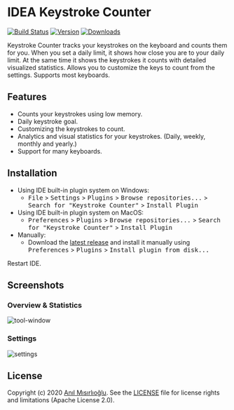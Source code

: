 IDEA Keystroke Counter
=======

[![Build Status][build-badge]][actions]
[![Version][version-badge]][plugin]
[![Downloads][downloads-badge]][plugin]

Keystroke Counter tracks your keystrokes on the keyboard and counts them 
for you. When you set a daily limit, it shows how close you are to your 
daily limit. At the same time it shows the keystrokes it counts with 
detailed visualized statistics. Allows you to customize the keys to count from the 
settings. Supports most keyboards.

Features
--------
+ Counts your keystrokes using low memory.
+ Daily keystroke goal.
+ Customizing the keystrokes to count.
+ Analytics and visual statistics for your keystrokes. (Daily, weekly, monthly and yearly.)
+ Support for many keyboards.

Installation
------------
- Using IDE built-in plugin system on Windows:
    - <kbd>File</kbd> > <kbd>Settings</kbd> > <kbd>Plugins</kbd> > <kbd>Browse repositories...</kbd> > <kbd>Search for "Keystroke Counter"</kbd> > <kbd>Install Plugin</kbd>
- Using IDE built-in plugin system on MacOS:
    - <kbd>Preferences</kbd> > <kbd>Plugins</kbd> > <kbd>Browse repositories...</kbd> > <kbd>Search for "Keystroke Counter"</kbd> > <kbd>Install Plugin</kbd>
- Manually:
    - Download the [latest release][latest-release] and install it manually using <kbd>Preferences</kbd> > <kbd>Plugins</kbd> > <kbd>Install plugin from disk...</kbd>

Restart IDE.

Screenshots
-----------

### Overview & Statistics
![tool-window](https://user-images.githubusercontent.com/20264712/101558687-83abfe80-39d0-11eb-86b1-bc5d1966bd12.png)

### Settings
![settings](https://user-images.githubusercontent.com/20264712/101558806-cd94e480-39d0-11eb-9475-c1cd29abe719.png)

License
-------
Copyright (c) 2020 [Anıl Mısırlıoğlu][github]. See the [LICENSE](./LICENSE) file for license rights and limitations (Apache License 2.0).

[actions]: https://github.com/anilmisirlioglu/idea-keystroke-counter/actions
[build-badge]: https://github.com/anilmisirlioglu/idea-keystroke-counter/workflows/Build/badge.svg
[latest-release]: https://github.com/anilmisirlioglu/idea-keystroke-counter/releases/latest
[github]: https://github.com/anilmisirlioglu
[plugin]: https://plugins.jetbrains.com/plugin/15538
[version-badge]: https://img.shields.io/jetbrains/plugin/v/15538
[downloads-badge]: https://img.shields.io/jetbrains/plugin/d/15538